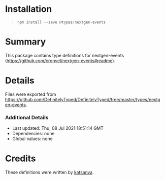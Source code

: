 # Installation
> `npm install --save @types/nextgen-events`

# Summary
This package contains type definitions for nextgen-events (https://github.com/cronvel/nextgen-events#readme).

# Details
Files were exported from https://github.com/DefinitelyTyped/DefinitelyTyped/tree/master/types/nextgen-events.

### Additional Details
 * Last updated: Thu, 08 Jul 2021 18:51:14 GMT
 * Dependencies: none
 * Global values: none

# Credits
These definitions were written by [katsanva](https://github.com/katsanva).
